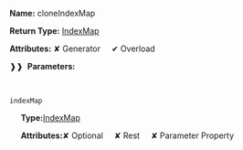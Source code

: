 **Name:** cloneIndexMap

**Return Type:** [IndexMap](https://gitbook-18.gitbook.io/au//runtime/observation/typealiases/indexmap)

**Attributes:** ✘ Generator&nbsp;&nbsp;&nbsp;&nbsp;&nbsp;✔ Overload

❱❱&nbsp;&nbsp;**Parameters:**

&nbsp;&nbsp;&nbsp;&nbsp;&nbsp;
```
indexMap
```

&nbsp;&nbsp;&nbsp;&nbsp;&nbsp;**Type:**[IndexMap](https://gitbook-18.gitbook.io/au//runtime/observation/typealiases/indexmap)

&nbsp;&nbsp;&nbsp;&nbsp;&nbsp;**Attributes:**✘ Optional&nbsp;&nbsp;&nbsp;&nbsp;&nbsp;✘ Rest&nbsp;&nbsp;&nbsp;&nbsp;&nbsp;✘ Parameter Property

